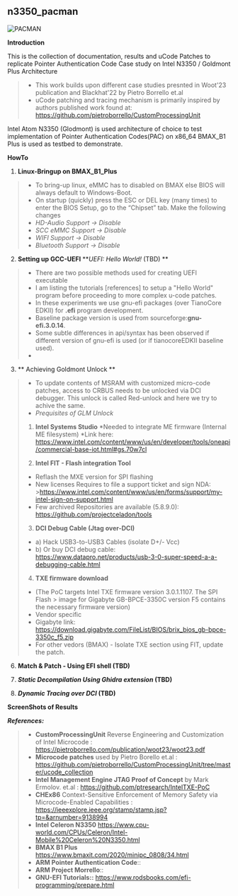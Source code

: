 ## n3350_pacman

![PACMAN](https://github.com/ssrg-vt/n3350_pacman/blob/main/pacman.png)

**Introduction**

This is the collection of documentation, results and uCode Patches to replicate Pointer Authentication Code Case study on Intel N3350 / Goldmont Plus Architecture
>* This work builds upon different case studies presnted in Woot'23 publication and Blackhat'22 by Pietro Borrello et.al
>* uCode patching and tracing mechanism is primarily inspired by authors published work found at: https://github.com/pietroborrello/CustomProcessingUnit

Intel Atom N3350 (Glodmont) is used architecture of choice to test implementation of Pointer Authentication Codes(PAC) on x86_64 
BMAX_B1 Plus is used as testbed to demonstrate.

**HowTo**
1. **Linux-Bringup on BMAX_B1_Plus**
>* To bring-up linux, eMMC has to disabled on BMAX else BIOS will always default to Windows-Boot.
>* On startup (quickly) press the ESC or DEL key (many times) to enter the BIOS Setup, go to the “Chipset” tab. Make the following changes
>* _HD-Audio Support → Disable_
>* _SCC eMMC Support → Disable_
>* _WIFI Support → Disable_
>* _Bluetooth Support → Disable_
>
2. **Setting up GCC-UEFI**
**_UEFI: Hello World!_ (TBD) **
>* There are two possible methods used for creating UEFI executable
>* I am listing the tutorials [references] to setup a "Hello World" program before proceeding to more complex u-code patches. 
>* In these experiments we use gnu-efi packages (over TianoCore EDKII) for **.efi** program development. 
>* Baseline package version is used from sourceforge:**gnu-efi.3.0.14**. 
>* Some subtle differences in api/syntax has been observed if different version of gnu-efi is used (or if tianocoreEDKII baseline used). 
>*
3. ** Achieving Goldmont Unlock **
>* To update contents of MSRAM with customized micro-code patches, access to CRBUS needs to be unlocked via DCI debugger. This unlock is called Red-unlock and here we try to achive the same.
>* _Prequisites of GLM Unlock_
>1. **Intel Systems Studio**
>*Needed to integrate ME firmware (Internal ME filesystem)
>*Link here: https://www.intel.com/content/www/us/en/developer/tools/oneapi/commercial-base-iot.html#gs.70w7cl
>
>
>2. **Intel FIT - Flash integration Tool**
>* Reflash the MXE version for SPI flashing
>* New licenses Requires to file a support ticket and sign NDA: >https://www.intel.com/content/www/us/en/forms/support/my-intel-sign-on-support.html
>* Few archived Repositories are available (5.8.9.0): https://github.com/projectceladon/tools
>
>
>3. **DCI Debug Cable (Jtag over-DCI)**
>* a) Hack USB3-to-USB3 Cables (isolate D+/- Vcc)
>* b) Or buy DCI debug cable: https://www.datapro.net/products/usb-3-0-super-speed-a-a-debugging-cable.html
>
>
>4. **TXE firmware download**
>* (The PoC targets Intel TXE firmware version 3.0.1.1107. The SPI Flash > image for Gigabyte GB-BPCE-3350C version F5 contains the necessary firmware version)
>* Vendor specific
>* Gigabyte link: https://download.gigabyte.com/FileList/BIOS/brix_bios_gb-bpce-3350c_f5.zip
>* For other vedors (BMAX) - Isolate TXE section using FIT, update the patch.
>   
>
6. **Match & Patch - Using EFI shell (TBD)**
>
>
>
7. **_Static Decompilation Using Ghidra extension_  (TBD)**
>
>
>
8. **_Dynamic Tracing over DCI_ (TBD)**
>
>
>
**ScreenShots of Results**
>
>
>
>
>
>
**_References:_**
>* **CustomProcessingUnit** Reverse Engineering and Customization of Intel Microcode : https://pietroborrello.com/publication/woot23/woot23.pdf
>* **Microcode patches** used by Pietro Borello et.al : https://github.com/pietroborrello/CustomProcessingUnit/tree/master/ucode_collection
>* **Intel Management Engine JTAG Proof of Concept** by Mark Ermolov. et.al : https://github.com/ptresearch/IntelTXE-PoC
>* **CHEx86** Context-Sensitive Enforcement of Memory Safety via Microcode-Enabled Capabilities : https://ieeexplore.ieee.org/stamp/stamp.jsp?tp=&arnumber=9138994
>* **Intel Celeron N3350** https://www.cpu-world.com/CPUs/Celeron/Intel-Mobile%20Celeron%20N3350.html
>* **BMAX B1 Plus** https://www.bmaxit.com/2020/minipc_0808/34.html
>* **ARM Pointer Authentication Code**::
>* **ARM Project Morrello**::
>* **GNU-EFI Tutorials::** https://www.rodsbooks.com/efi-programming/prepare.html
>

